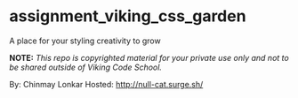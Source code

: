 assignment_viking_css_garden
============================

A place for your styling creativity to grow


**NOTE:** *This repo is copyrighted material for your private use only and not to be shared outside of Viking Code School.*

By: Chinmay Lonkar
Hosted: http://null-cat.surge.sh/
